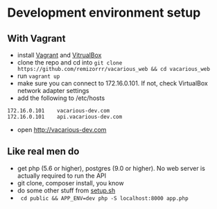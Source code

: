 # Development environment setup
## With Vagrant
* install [Vagrant](https://www.vagrantup.com/) and [VitrualBox](https://www.virtualbox.org)
* clone the repo and cd into ```git clone https://github.com/remizorrr/vacarious_web && cd vacarious_web```
* run ```vagrant up```
* make sure you can connect to 172.16.0.101. If not, check VirtualBox network adapter settings
* add the following to /etc/hosts
```
172.16.0.101	vacarious-dev.com
172.16.0.101	api.vacarious-dev.com
```
* open http://vacarious-dev.com

## Like real men do
* get php (5.6 or higher), postgres (9.0 or higher). No web server is actually required to run the API
* git clone, composer install, you know
* do some other stuff from [setup.sh](provision/setup.sh)
* ``` cd public && APP_ENV=dev php -S localhost:8000 app.php```
